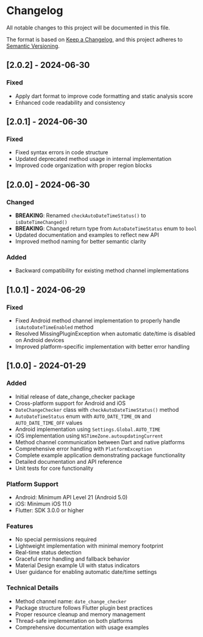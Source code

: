 # Changelog

All notable changes to this project will be documented in this file.

The format is based on [Keep a Changelog](https://keepachangelog.com/en/1.0.0/),
and this project adheres to [Semantic Versioning](https://semver.org/spec/v2.0.0.html).

## [2.0.2] - 2024-06-30

### Fixed
- Apply dart format to improve code formatting and static analysis score
- Enhanced code readability and consistency

## [2.0.1] - 2024-06-30

### Fixed
- Fixed syntax errors in code structure
- Updated deprecated method usage in internal implementation
- Improved code organization with proper region blocks

## [2.0.0] - 2024-06-30

### Changed
- **BREAKING**: Renamed `checkAutoDateTimeStatus()` to `isDateTimeChanged()`
- **BREAKING**: Changed return type from `AutoDateTimeStatus` enum to `bool`
- Updated documentation and examples to reflect new API
- Improved method naming for better semantic clarity

### Added
- Backward compatibility for existing method channel implementations

## [1.0.1] - 2024-06-29

### Fixed
- Fixed Android method channel implementation to properly handle `isAutoDateTimeEnabled` method
- Resolved MissingPluginException when automatic date/time is disabled on Android devices
- Improved platform-specific implementation with better error handling

## [1.0.0] - 2024-01-29

### Added
- Initial release of date_change_checker package
- Cross-platform support for Android and iOS
- `DateChangeChecker` class with `checkAutoDateTimeStatus()` method
- `AutoDateTimeStatus` enum with `AUTO_DATE_TIME_ON` and `AUTO_DATE_TIME_OFF` values
- Android implementation using `Settings.Global.AUTO_TIME`
- iOS implementation using `NSTimeZone.autoupdatingCurrent`
- Method channel communication between Dart and native platforms
- Comprehensive error handling with `PlatformException`
- Complete example application demonstrating package functionality
- Detailed documentation and API reference
- Unit tests for core functionality

### Platform Support
- Android: Minimum API Level 21 (Android 5.0)
- iOS: Minimum iOS 11.0
- Flutter: SDK 3.0.0 or higher

### Features
- No special permissions required
- Lightweight implementation with minimal memory footprint
- Real-time status detection
- Graceful error handling and fallback behavior
- Material Design example UI with status indicators
- User guidance for enabling automatic date/time settings

### Technical Details
- Method channel name: `date_change_checker`
- Package structure follows Flutter plugin best practices
- Proper resource cleanup and memory management
- Thread-safe implementation on both platforms
- Comprehensive documentation with usage examples